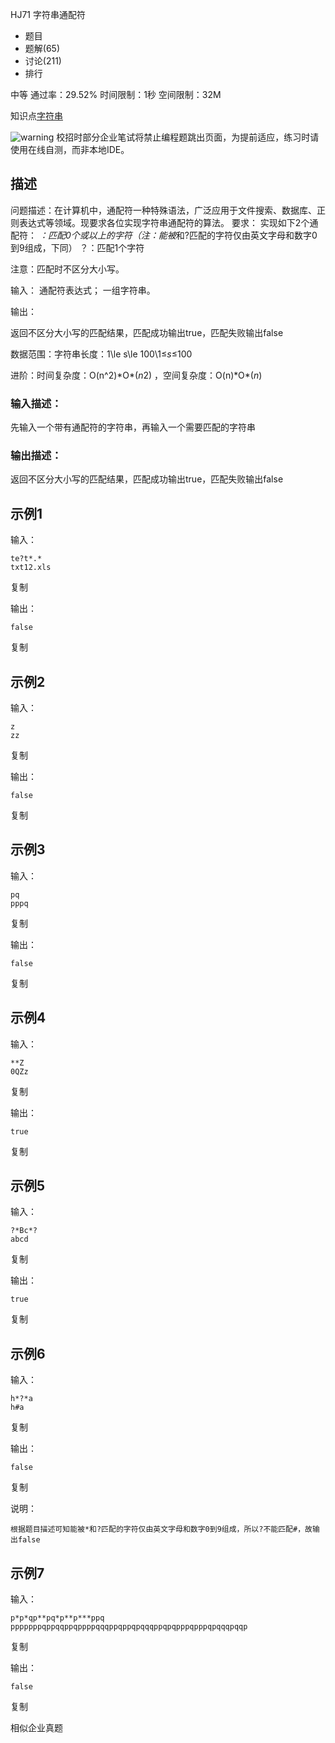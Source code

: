 HJ71 字符串通配符







- 题目
- 题解(65)
- 讨论(211)
- 排行

中等 通过率：29.52% 时间限制：1秒 空间限制：32M

知识点[字符串](https://www.nowcoder.com/exam/oj/ta?page=2&tpId=37&type=37?tag=579)

![warning](https://static.nowcoder.com/fe/file/images/web/ta/warning.png) 校招时部分企业笔试将禁止编程题跳出页面，为提前适应，练习时请使用在线自测，而非本地IDE。

## 描述

问题描述：在计算机中，通配符一种特殊语法，广泛应用于文件搜索、数据库、正则表达式等领域。现要求各位实现字符串通配符的算法。
要求：
实现如下2个通配符：
*：匹配0个或以上的字符（注：能被*和?匹配的字符仅由英文字母和数字0到9组成，下同）
？：匹配1个字符

注意：匹配时不区分大小写。

输入：
通配符表达式；
一组字符串。

输出：

返回不区分大小写的匹配结果，匹配成功输出true，匹配失败输出false

数据范围：字符串长度：1\le s\le 100\1≤*s*≤100 

进阶：时间复杂度：O(n^2)\*O*(*n*2) ，空间复杂度：O(n)\*O*(*n*) 

### 输入描述：

先输入一个带有通配符的字符串，再输入一个需要匹配的字符串

### 输出描述：

返回不区分大小写的匹配结果，匹配成功输出true，匹配失败输出false

## 示例1

输入：

```
te?t*.*
txt12.xls
```

复制

输出：

```
false
```

复制

## 示例2

输入：

```
z
zz
```

复制

输出：

```
false
```

复制

## 示例3

输入：

```
pq
pppq
```

复制

输出：

```
false
```

复制

## 示例4

输入：

```
**Z
0QZz
```

复制

输出：

```
true
```

复制

## 示例5

输入：

```
?*Bc*?
abcd
```

复制

输出：

```
true
```

复制

## 示例6

输入：

```
h*?*a
h#a
```

复制

输出：

```
false
```

复制

说明：

```
根据题目描述可知能被*和?匹配的字符仅由英文字母和数字0到9组成，所以?不能匹配#，故输出false    
```

## 示例7

输入：

```
p*p*qp**pq*p**p***ppq
pppppppqppqqppqppppqqqppqppqpqqqppqpqpppqpppqpqqqpqqp
```

复制

输出：

```
false
```

复制

相似企业真题